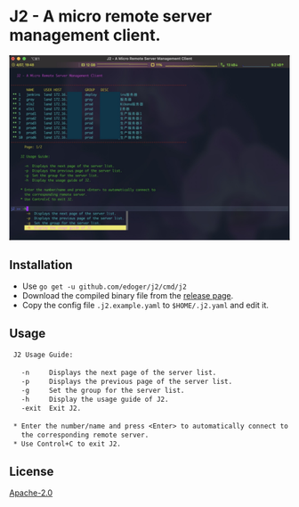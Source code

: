 # J2 - A micro remote server management client. #

[![demo](img.jpg)](https://github.com/edoger/j2)

## Installation ##

- Use ``` go get -u github.com/edoger/j2/cmd/j2 ```
- Download the compiled binary file from the [release page](https://github.com/edoger/j2/releases).
- Copy the config file ``` .j2.example.yaml ``` to ``` $HOME/.j2.yaml ``` and edit it.

## Usage ##

```
 J2 Usage Guide:

   -n     Displays the next page of the server list.
   -p     Displays the previous page of the server list.
   -g     Set the group for the server list.
   -h     Display the usage guide of J2.
   -exit  Exit J2.

 * Enter the number/name and press <Enter> to automatically connect to
   the corresponding remote server.
 * Use Control+C to exit J2.
```

## License ##

[Apache-2.0](http://www.apache.org/licenses/LICENSE-2.0)
